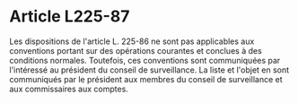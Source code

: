 # Article L225-87

Les dispositions de l'article L. 225-86 ne sont pas applicables aux conventions portant sur des opérations courantes et conclues à des conditions normales.   Toutefois, ces conventions sont communiquées par l'intéressé au président du conseil de surveillance. La liste et l'objet en sont communiqués par le président aux membres du conseil de surveillance et aux commissaires aux comptes.